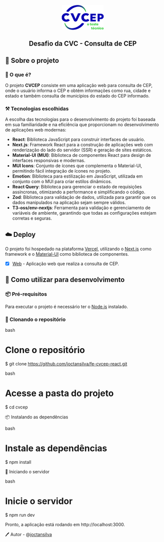 <div align="center" style={{ marginTop: 16 }}>
  <img src="/public/cvcep-brand.svg" height="80px" />
  <h2 style={{ margin: 0 }} align="center">
    Desafio da CVC - Consulta de CEP
  </h2>
</div>

## 📖 Sobre o projeto

### 📜 O que é?

O projeto **CVCEP** consiste em uma aplicação web para consulta de CEP, onde o usuário informa o CEP e obtém informações como rua, cidade e estado e também consulta de municípios do estado do CEP informado.

### ⚒️ Tecnologias escolhidas

A escolha das tecnologias para o desenvolvimento do projeto foi baseada em sua familiaridade e na eficiência que proporcionam no desenvolvimento de aplicações web modernas:

- **React**: Biblioteca JavaScript para construir interfaces de usuário.
- **Next.js**: Framework React para a construção de aplicações web com renderização do lado do servidor (SSR) e geração de sites estáticos.
- **Material-UI (MUI)**: Biblioteca de componentes React para design de interfaces responsivas e modernas.
- **MUI Icons**: Conjunto de ícones que complementa o Material-UI, permitindo fácil integração de ícones no projeto.
- **Emotion**: Biblioteca para estilização em JavaScript, utilizada em conjunto com o MUI para criar estilos dinâmicos.
- **React Query**: Biblioteca para gerenciar o estado de requisições assíncronas, otimizando a performance e simplificando o código.
- **Zod**: Biblioteca para validação de dados, utilizada para garantir que os dados manipulados na aplicação sejam sempre válidos.
- **T3-oss/env-nextjs**: Ferramenta para validação e gerenciamento de variáveis de ambiente, garantindo que todas as configurações estejam corretas e seguras.

## ☁️ Deploy

O projeto foi hospedado na plataforma [Vercel](https://vercel.com/), utilizando o [Next.js](https://nextjs.org/) como framework e o [Material-UI](https://mui.com/) como biblioteca de componentes.

- [x] [Web](https://fe-cvcep-react.vercel.app/buscar/cep) - Aplicação web que realiza a consulta de CEP.

## 🚀 Como utilizar para desenvolvimento

### 📦 Pré-requisitos

Para executar o projeto é necessário ter o [Node.js](https://nodejs.org/en/) instalado.

### 📂 Clonando o repositório

bash

# Clone o repositório

$ git clone https://github.com/joctansilva/fe-cvcep-react.git

bash

# Acesse a pasta do projeto

$ cd cvcep

📦 Instalando as dependências

bash

# Instale as dependências

$ npm install

🚀 Iniciando o servidor

bash

# Inicie o servidor

$ npm run dev

Pronto, a aplicação está rodando em http://localhost:3000.

🖊️ Autor - @[joctansilva](https://github.com/joctansilva)
